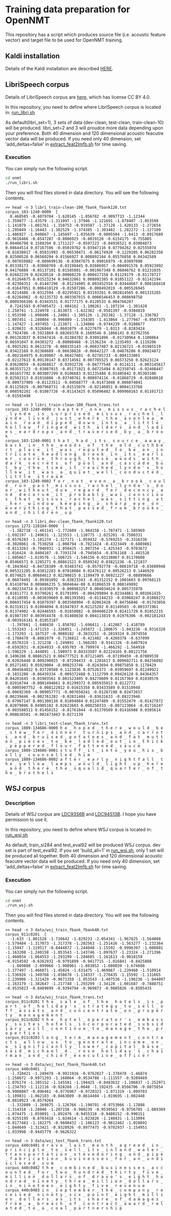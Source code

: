 # Training data preparation for OpenNMT
This repository has a script which produces source file (i.e. acoustic feature vector) and target file to be used for OpenNMT training.

## Kaldi installation

Details of the Kaldi installation are described [HERE](http://kaldi-asr.org/doc/install.html).


## LibriSpeech corpus

Details of LibriSpeech corpus are [here](http://www.openslr.org/12/), which has license CC BY 4.0.

In this repository, you need to define where LibriSpeech corpus is located in: [run_libri.sh](https://github.com/homink/kaldi/blob/FeatureText/egs/onmt/s5/run_libri.sh)

As default(libri_set=1), 3 sets of data (dev-clean, test-clean, train-clean-10) will be produced. libri_set=2 and 3 will proudce more data depending upon your preference. Both 40 dimension and 120 dimensional acoustic feacutre vector data will be produced. If you need only 40 dimension, set 'add_deltas=false' in [extract_feat2lmfb.sh](https://github.com/homink/kaldi/blob/FeatureText/egs/onmt/s5/local/extract_feat2lmfb.sh) for time saving.

### Execution

You can simply run the following script. 

```bash
cd onmt
./run_libri.sh
```

Then you will find files stored in data directory. You will see the following contents.
```
>> head -n 3 libri_train-clean-100_fbank_fbank120.txt
corpus_103-1240-0000  [
  0.468585 -0.4079704 -1.620145 -1.056782 -0.9097733 -1.12344 -1.359877 -1.43579 -1.311097 -1.37946 -1.121691 -1.078407 -1.053598 -1.141079 -1.081761 -1.150753 -0.919507 -1.37128 -1.420133 -1.272654 -1.295049 -1.16443 -1.382529 -1.374385 -1.303482 -1.282272 -1.127109 -1.486927 -1.040667 -1.145697 -1.035639 -0.9005504 -1.0413 -0.8917689 -0.9616466 -0.8547287 -0.8086925 -0.8019128 -0.6154175 -0.755805 0.09406798 0.1589294 0.1711227 -0.0597223 -0.04936521 0.03004873 0.08644514 0.07167596 -0.05019762 0.03947116 0.07794262 0.02555074 -0.01838017 -0.05831993 -0.06530471 -0.06174928 -0.1229105 0.06282358 0.02500528 0.06560294 0.01566927 0.008892104 0.05576858 0.04342589 -0.007659882 -0.009699136 -0.03047675 0.09016979 -0.03897098 0.05338173 -0.03060769 -0.03198445 0.02686957 -0.004091576 0.05923092 0.04176888 -0.05137101 0.01585801 -0.001967348 0.06046762 0.01231035 0.02682239 0.02420518 -0.00060229 0.000417158 0.01129179 -0.01178727 -0.01264875 0.01523234 0.04632061 0.008092385 0.01051122 -0.01142194 -0.02304351 -0.01447296 -0.01234985 0.003452554 0.03444667 0.008168418 -0.01647051 0.006410129 -0.01507286 -0.008492019 -0.005526945 -0.0214486 -0.0312594 -0.02295921 0.03193261 0.002814565 0.001315285 -0.02264962 -0.02135732 0.003307015 0.0006546453 0.008698758 0.0009366106 0.01943531 0.01777175 0.0128533 0.004766287
  0.7241583 0.07405472 -1.084162 -1.108261 -1.107234 -1.301428 -1.258741 -1.224978 -1.813073 -1.622362 -0.9581397 -0.9304819 -1.053598 -1.098406 -1.24061 -1.305126 -1.292382 -1.37128 -1.336782 -1.007451 -1.280804 -0.996089 -1.154385 -1.413864 -1.277947 -0.9507375 -1.147427 -1.497455 -1.213871 -1.134866 -0.9744239 -0.9108677 -1.020631 -0.9326844 -0.8601079 -0.6227679 -1.0313 -0.8283424 -0.7924786 -0.5921869 0.08269378 0.1689546 0.1866141 0.02762356 0.001263037 0.01947416 -0.01384702 0.03091896 -0.01730964 0.1100864 0.06591047 0.04303272 -0.08008468 -0.1536234 -0.1235493 -0.1119206 -0.0925281 0.0613278 -0.008335143 -0.00837487 0.02136721 -0.01985519 0.03422168 0.02368689 -0.06638828 -0.06642127 -0.04876286 0.09824872 -0.002164975 0.0109867 -0.06427601 -0.02785733 -0.004133865 -0.02127613 0.09130147 0.03714561 0.007705525 0.06573258 0.02623124 0.03628059 -0.02468817 -0.03932726 -0.04777548 -0.0114111 -0.003145617 0.003557123 -0.03087015 -0.05171921 0.04725494 0.02350745 -0.02408447 0.001657702 0.003807299 0.0106683 0.01235488 0.01485842 0.05303106 0.02502313 0.01016886 -0.03740761 0.008974116 -0.01868729 -0.02040618 -0.009737909 -0.01123511 -0.04568777 -0.01473048 0.006074041 0.01125829 -0.007968731 -0.01515076 -0.02146051 0.0004133768 0.008592281 -0.01087726 -0.01143425 0.05096482 0.009960163 0.01101713 -0.01593498
  
>> head -n 3 libri_train-clean-100_fbank_trans.txt
corpus_103-1240-0000 c h a p t e r _ o n e _ m i s s u s _ r a c h e l _ l y n d e _ i s _ s u r p r i s e d _ m i s s u s _ r a c h e l _ l y n d e _ l i v e d _ j u s t _ w h e r e _ t h e _ a v o n l e a _ m a i n _ r o a d _ d i p p e d _ d o w n _ i n t o _ a _ l i t t l e _ h o l l o w _ f r i n g e d _ w i t h _ a l d e r s _ a n d _ l a d i e s _ e a r d r o p s _ a n d _ t r a v e r s e d _ b y _ a _ b r o o k
corpus_103-1240-0001 t h a t _ h a d _ i t s _ s o u r c e _ a w a y _ b a c k _ i n _ t h e _ w o o d s _ o f _ t h e _ o l d _ c u t h b e r t _ p l a c e _ i t _ w a s _ r e p u t e d _ t o _ b e _ a n _ i n t r i c a t e _ h e a d l o n g _ b r o o k _ i n _ i t s _ e a r l i e r _ c o u r s e _ t h r o u g h _ t h o s e _ w o o d s _ w i t h _ d a r k _ s e c r e t s _ o f _ p o o l _ a n d _ c a s c a d e _ b u t _ b y _ t h e _ t i m e _ i t _ r e a c h e d _ l y n d e ' s _ h o l l o w _ i t _ w a s _ a _ q u i e t _ w e l l _ c o n d u c t e d _ l i t t l e _ s t r e a m
corpus_103-1240-0002 f o r _ n o t _ e v e n _ a _ b r o o k _ c o u l d _ r u n _ p a s t _ m i s s u s _ r a c h e l _ l y n d e ' s _ d o o r _ w i t h o u t _ d u e _ r e g a r d _ f o r _ d e c e n c y _ a n d _ d e c o r u m _ i t _ p r o b a b l y _ w a s _ c o n s c i o u s _ t h a t _ m i s s u s _ r a c h e l _ w a s _ s i t t i n g _ a t _ h e r _ w i n d o w _ k e e p i n g _ a _ s h a r p _ e y e _ o n _ e v e r y t h i n g _ t h a t _ p a s s e d _ f r o m _ b r o o k s _ a n d _ c h i l d r e n _ u p

>> head -n 3 libri_dev-clean_fbank_fbank120.txt
corpus_1272-128104-0000  [
  -1.382718 -1.461141 -1.772609 -1.984158 -1.707471 -1.585969 -1.692197 -1.249631 -1.123553 -1.110775 -1.025201 -0.7500331 -0.6576283 -1.101274 -1.327171 -1.059432 -0.5769253 -0.3316336 -0.3020861 -0.7530258 -1.008794 -0.7821424 -0.4323449 -0.6889861 -0.8113263 -0.7046931 -1.050425 -1.007254 -1.425343 -0.9703672 -1.016424 -0.8404107 -0.7393174 -0.7945654 -0.8761168 -1.481528 -1.605667 -1.619576 -1.506725 -1.546156 0.03138067 0.01170608 0.05466571 0.1285271 0.08861521 0.0589242 0.03821236 -0.121837 -0.1043642 -0.04728389 -0.03483741 -0.05792778 -0.08619718 -0.03600948 0.005321205 0.03012283 0.07018004 0.02476112 0.09526213 0.1446929 0.0574825 0.00684613 0.02298015 0.1199479 0.06921227 -0.08899666 -0.06874491 -0.09301092 -0.03823343 -0.01312152 0.1001683 0.09768115 0.01410794 0.009886235 5.960464e-08 0.01066539 0.008149892 -0.002334714 0.01030579 -0.008963257 0.004034624 0.005735978 0.01811771 0.03798261 0.01791995 -0.004299894 0.02344861 0.001661435 -0.0110595 -0.003039669 0.001393501 -0.01144233 -0.03068247 0.01008272 0.006917454 0.01079397 0.003508994 -0.02063428 -0.04756846 -0.01743058 0.02319111 0.01004094 0.01947837 0.02125202 0.01149503 -0.003371961 0.01374902 -0.02446593 -0.01650082 -0.004686229 0.01411729 0.01852215 0.01987197 0.003954478 -0.01408638 0.004113819 0.01976306 -0.002101243 -0.003916141 0.01053187
  -1.397661 -1.648438 -1.850702 -1.696411 -1.412087 -1.410789 -1.553243 -1.471153 -1.326051 -1.245872 -1.280675 -1.043236 -0.9316328 -1.173293 -1.167537 -0.9088182 -0.3833251 -0.2019324 0.2074556 -0.1788478 -0.8881979 -0.7136812 -0.421402 -0.4260378 -0.637099 -0.8576319 -1.321238 -1.249891 -1.566203 -0.9141326 -0.6407924 -0.6592031 -0.8264933 -0.695703 -0.799974 -1.466292 -1.564918 -1.596229 -1.444891 -1.590973 0.04333507 0.02224165 0.08121756 0.1496286 0.08861521 0.004777521 0.07121405 -0.07199459 -0.07009538 -0.02026448 0.009290025 -0.07294433 -0.1201617 0.009602711 0.04256892 0.05271481 0.05929004 -0.008253746 -0.0243694 0.09875858 0.1178429 -0.004564032 0.03720588 0.1123836 0.07526373 -0.03959697 0.01249921 -0.1031208 -0.06439334 -0.009372488 0.1112799 0.09426128 0.04364357 0.04201645 -0.01903561 0.001523495 0.04278609 0.01167369 0.01030576 0.02016744 -0.0001494661 0.01299372 0.005935013 0.0122772 -0.0005907752 -0.008122012 0.01615358 0.03433589 0.01510948 -0.00692369 -0.009057771 -0.007650241 -0.01287198 0.02472657 0.00239446 -0.002761282 -0.02831404 -0.03631633 -0.08223946 -0.07967147 0.001308138 0.01894084 0.01247489 -0.01552479 -0.01427872 0.02079806 0.04905102 0.02622603 0.008250333 -0.007123064 -0.01716247 -0.003588511 0.01456152 -0.01761044 -0.01370569 0.01416988 0.0305614 0.008638501 -0.002473403 0.0271139
  
>> head -n 3 libri_test-clean_fbank_trans.txt
corpus_1089-134686-0000 h e _ h o p e d _ t h e r e _ w o u l d _ b e _ s t e w _ f o r _ d i n n e r _ t u r n i p s _ a n d _ c a r r o t s _ a n d _ b r u i s e d _ p o t a t o e s _ a n d _ f a t _ m u t t o n _ p i e c e s _ t o _ b e _ l a d l e d _ o u t _ i n _ t h i c k _ p e p p e r e d _ f l o u r _ f a t t e n e d _ s a u c e
corpus_1089-134686-0001 s t u f f _ i t _ i n t o _ y o u _ h i s _ b e l l y _ c o u n s e l l e d _ h i m
corpus_1089-134686-0002 a f t e r _ e a r l y _ n i g h t f a l l _ t h e _ y e l l o w _ l a m p s _ w o u l d _ l i g h t _ u p _ h e r e _ a n d _ t h e r e _ t h e _ s q u a l i d _ q u a r t e r _ o f _ t h e _ b r o t h e l s
```

## WSJ corpus

### Description
Details of WSJ corpus are [LDC93S6B](https://catalog.ldc.upenn.edu/LDC93S6B) and [LDC94S13B](https://catalog.ldc.upenn.edu/LDC94S13B). I hope you have permission to use it.

In this repository, you need to define where WSJ corpus is located in: [run_wsj.sh](https://github.com/homink/kaldi/blob/FeatureText/egs/onmt/s5/run_wsj.sh)

As default, train_si284 and test_eval92 will be produced WSJ corpus. dev set is part of test_eval92. If you set 'build_all=1' in [run_wsj.sh](https://github.com/homink/kaldi/blob/FeatureText/egs/onmt/s5/run_wsj.sh), only 1 set will be produced all together. Both 40 dimension and 120 dimensional acoustic feacutre vector data will be produced. If you need only 40 dimension, set 'add_deltas=false' in [extract_feat2lmfb.sh](https://github.com/homink/kaldi/blob/FeatureText/egs/onmt/s5/local/extract_feat2lmfb.sh) for time saving.

### Execution

You can simply run the following script. 

```bash
cd onmt
./run_wsj.sh
```

Then you will find files stored in data directory. You will see the following contents.
```
>> head -n 3 data/wsj_train_fbank_fbank40.txt
corpus_011c0201  [
  -1.633 -1.801528 -1.710642 -1.829233 -2.054341 -1.967825 -1.564008 -1.579484 -1.317073 -1.317378 -1.202563 -1.251416 -1.563277 -1.232364 -1.15947 -1.119517 -0.8444872 -1.244048 -1.15592 -0.9996397 -1.080801 -1.163208 -1.240158 -1.053543 -1.143746 -1.097637 -1.23324 -1.271396 -1.460034 -1.064553 -1.293299 -1.284685 -1.161613 -0.9018159 -0.9154592 -0.6262932 -0.9791899 -0.9417715 -1.016841 -0.8425808
  -1.869808 -2.099066 -1.908961 -1.883852 -1.608039 -1.674608 -1.377497 -1.466071 -1.45024 -1.631475 -1.469867 -1.220468 -1.510914 -1.536926 -1.349768 -1.038678 -1.134337 -1.276435 -1.15592 -1.131665 -1.239906 -1.321429 -0.9671359 -1.053543 -1.407538 -1.196236 -1.044097 -1.163179 -1.382647 -1.217748 -1.293299 -1.34128 -1.001687 -0.7888751 -0.9535823 -0.8489699 -0.9394794 -0.969873 -0.9885826 -0.8505435
  
>> head -n 3 data/wsj_train_fbank_trans.txt
corpus_011c0201 t h e _ s a l e _ o f _ t h e _ h o t e l s _ i s _ p a r t _ o f _ h o l i d a y ' s _ s t r a t e g y _ t o _ s e l l _ o f f _ a s s e t s _ a n d _ c o n c e n t r a t e _ o n _ p r o p e r t y _ m a n a g e m e n t
corpus_011c0202 t h e _ h o t e l _ o p e r a t o r ' s _ e m b a s s y _ s u i t e s _ h o t e l s _ i n c o r p o r a t e d _ s u b s i d i a r y _ w i l l _ c o n t i n u e _ t o _ m a n a g e _ t h e _ p r o p e r t i e s
corpus_011c0203 l o n g _ t e r m _ m a n a g e m e n t _ c o n t r a c t s _ a l l o w _ u s _ t o _ g e n e r a t e _ i n c o m e _ o n _ a _ s i g n i f i c a n t l y _ l o w e r _ c a p i t a l _ b a s e _ s a i d _ m i c h a e l _ d . _ r o s e _ h o l i d a y ' s _ c h a i r m a n _ a n d _ c h i e f _ e x e c u t i v e _ o f f i c e r

>> head -n 3 data/wsj_test_fbank_fbank40.txt
corpus_440c0401  [
  -1.310421 -1.249478 -0.9921916 -0.9762827 -1.378478 -1.46874 -1.258672 -0.9971293 -1.168064 -0.9534788 -1.111557 -0.9289469 -1.076174 -1.105152 -1.145581 -1.194425 -0.8483632 -1.106837 -1.252971 -1.234793 -1.112116 -0.928268 -1.0648 -1.192435 -0.8566706 -0.8075054 -0.9908807 -0.896461 -0.9776967 -0.9720323 -1.071319 -1.099703 -1.109831 -1.062183 -0.8463089 -0.8614404 -1.019695 -1.082448 -0.8810923 -0.8579264
  -1.332009 -1.269075 -1.126766 -1.190791 -0.9753066 -1.17888 -1.314318 -1.28046 -1.207158 -0.980239 -0.9530563 -0.9756705 -1.089389 -1.074475 -1.059091 -1.092476 -0.9455318 -0.9480152 -0.990151 -0.9255195 -0.8703418 -1.024614 -1.023826 -1.140431 -1.113094 -0.8177481 -1.182275 -0.9600432 -1.106123 -0.9812462 -1.028892 -1.044649 -1.313421 -0.9328926 -0.8977475 -0.9782937 -1.154951 -1.033998 -0.9445779 -0.9626322
  
>> head -n 3 data/wsj_test_fbank_trans.txt
corpus_440c0401 d r a v o _ l a s t _ m o n t h _ a g r e e d _ i n _ p r i n c i p l e _ t o _ s e l l _ i t s _ i n l a n d _ w a t e r _ t r a n s p o r t a t i o n _ s t e v e d o r i n g _ a n d _ p i p e _ f a b r i c a t i o n _ b u s i n e s s e s _ f o r _ a n _ u n d i s c l o s e d _ s u m
corpus_440c0402 t h e _ c o m b i n e d _ b u s i n e s s e s _ a c c o u n t e d _ f o r _ t w o _ h u n d r e d _ t h i r t y _ f i v e _ m i l l i o n _ d o l l a r s _ o f _ d r a v o ' s _ e i g h t _ h u n d r e d _ n i n e t y _ t h r e e _ m i l l i o n _ d o l l a r s _ i n _ n i n e t e e n _ e i g h t y _ f i v e _ r e v e n u e
corpus_440c0403 i n _ s e p t e m b e r _ t h e _ c o m p a n y _ r e c e i v e d _ n i n e t y _ s i x _ p o i n t _ e i g h t _ m i l l i o n _ d o l l a r s _ a s _ i t s _ s h a r e _ o f _ d a m a g e s _ f r o m _ a _ b r e a c h _ o f _ c o n t r a c t _ a w a r d _ r e l a t e d _ t o _ a _ c o a l _ p a r t n e r s h i p
```
